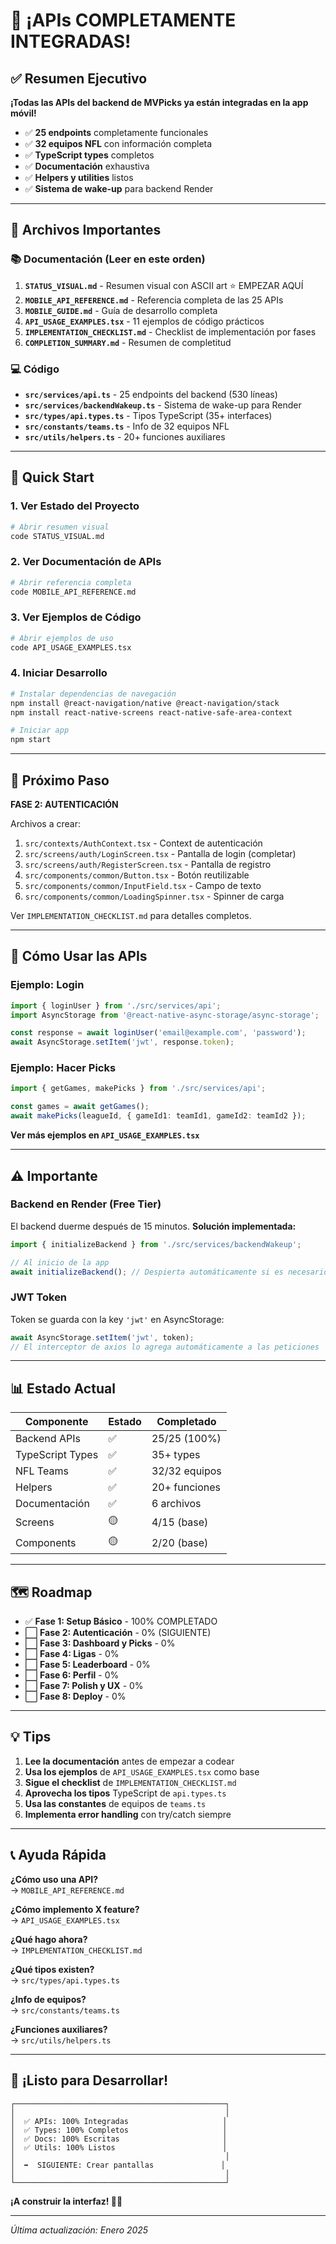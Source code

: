 # 🎉 ¡APIs COMPLETAMENTE INTEGRADAS!

## ✅ Resumen Ejecutivo

**¡Todas las APIs del backend de MVPicks ya están integradas en la app móvil!**

- ✅ **25 endpoints** completamente funcionales
- ✅ **32 equipos NFL** con información completa
- ✅ **TypeScript types** completos
- ✅ **Documentación** exhaustiva
- ✅ **Helpers y utilities** listos
- ✅ **Sistema de wake-up** para backend Render

---

## 📁 Archivos Importantes

### 📚 Documentación (Leer en este orden)
1. **`STATUS_VISUAL.md`** - Resumen visual con ASCII art ⭐ EMPEZAR AQUÍ
2. **`MOBILE_API_REFERENCE.md`** - Referencia completa de las 25 APIs
3. **`MOBILE_GUIDE.md`** - Guía de desarrollo completa
4. **`API_USAGE_EXAMPLES.tsx`** - 11 ejemplos de código prácticos
5. **`IMPLEMENTATION_CHECKLIST.md`** - Checklist de implementación por fases
6. **`COMPLETION_SUMMARY.md`** - Resumen de completitud

### 💻 Código
- **`src/services/api.ts`** - 25 endpoints del backend (530 líneas)
- **`src/services/backendWakeup.ts`** - Sistema de wake-up para Render
- **`src/types/api.types.ts`** - Tipos TypeScript (35+ interfaces)
- **`src/constants/teams.ts`** - Info de 32 equipos NFL
- **`src/utils/helpers.ts`** - 20+ funciones auxiliares

---

## 🚀 Quick Start

### 1. Ver Estado del Proyecto
```bash
# Abrir resumen visual
code STATUS_VISUAL.md
```

### 2. Ver Documentación de APIs
```bash
# Abrir referencia completa
code MOBILE_API_REFERENCE.md
```

### 3. Ver Ejemplos de Código
```bash
# Abrir ejemplos de uso
code API_USAGE_EXAMPLES.tsx
```

### 4. Iniciar Desarrollo
```bash
# Instalar dependencias de navegación
npm install @react-navigation/native @react-navigation/stack
npm install react-native-screens react-native-safe-area-context

# Iniciar app
npm start
```

---

## 🎯 Próximo Paso

**FASE 2: AUTENTICACIÓN**

Archivos a crear:
1. `src/contexts/AuthContext.tsx` - Context de autenticación
2. `src/screens/auth/LoginScreen.tsx` - Pantalla de login (completar)
3. `src/screens/auth/RegisterScreen.tsx` - Pantalla de registro
4. `src/components/common/Button.tsx` - Botón reutilizable
5. `src/components/common/InputField.tsx` - Campo de texto
6. `src/components/common/LoadingSpinner.tsx` - Spinner de carga

Ver `IMPLEMENTATION_CHECKLIST.md` para detalles completos.

---

## 📖 Cómo Usar las APIs

### Ejemplo: Login
```typescript
import { loginUser } from './src/services/api';
import AsyncStorage from '@react-native-async-storage/async-storage';

const response = await loginUser('email@example.com', 'password');
await AsyncStorage.setItem('jwt', response.token);
```

### Ejemplo: Hacer Picks
```typescript
import { getGames, makePicks } from './src/services/api';

const games = await getGames();
await makePicks(leagueId, { gameId1: teamId1, gameId2: teamId2 });
```

**Ver más ejemplos en `API_USAGE_EXAMPLES.tsx`**

---

## ⚠️ Importante

### Backend en Render (Free Tier)
El backend duerme después de 15 minutos. **Solución implementada:**

```typescript
import { initializeBackend } from './src/services/backendWakeup';

// Al inicio de la app
await initializeBackend(); // Despierta automáticamente si es necesario
```

### JWT Token
Token se guarda con la key `'jwt'` en AsyncStorage:

```typescript
await AsyncStorage.setItem('jwt', token);
// El interceptor de axios lo agrega automáticamente a las peticiones
```

---

## 📊 Estado Actual

| Componente | Estado | Completado |
|------------|--------|------------|
| Backend APIs | ✅ | 25/25 (100%) |
| TypeScript Types | ✅ | 35+ types |
| NFL Teams | ✅ | 32/32 equipos |
| Helpers | ✅ | 20+ funciones |
| Documentación | ✅ | 6 archivos |
| Screens | 🟡 | 4/15 (base) |
| Components | 🟡 | 2/20 (base) |

---

## 🗺️ Roadmap

- ✅ **Fase 1: Setup Básico** - 100% COMPLETADO
- ⬜ **Fase 2: Autenticación** - 0% (SIGUIENTE)
- ⬜ **Fase 3: Dashboard y Picks** - 0%
- ⬜ **Fase 4: Ligas** - 0%
- ⬜ **Fase 5: Leaderboard** - 0%
- ⬜ **Fase 6: Perfil** - 0%
- ⬜ **Fase 7: Polish y UX** - 0%
- ⬜ **Fase 8: Deploy** - 0%

---

## 💡 Tips

1. **Lee la documentación** antes de empezar a codear
2. **Usa los ejemplos** de `API_USAGE_EXAMPLES.tsx` como base
3. **Sigue el checklist** de `IMPLEMENTATION_CHECKLIST.md`
4. **Aprovecha los tipos** TypeScript de `api.types.ts`
5. **Usa las constantes** de equipos de `teams.ts`
6. **Implementa error handling** con try/catch siempre

---

## 📞 Ayuda Rápida

**¿Cómo uso una API?**  
→ `MOBILE_API_REFERENCE.md`

**¿Cómo implemento X feature?**  
→ `API_USAGE_EXAMPLES.tsx`

**¿Qué hago ahora?**  
→ `IMPLEMENTATION_CHECKLIST.md`

**¿Qué tipos existen?**  
→ `src/types/api.types.ts`

**¿Info de equipos?**  
→ `src/constants/teams.ts`

**¿Funciones auxiliares?**  
→ `src/utils/helpers.ts`

---

## 🎉 ¡Listo para Desarrollar!

```
┌───────────────────────────────────────────────┐
│                                               │
│  ✅ APIs: 100% Integradas                     │
│  ✅ Types: 100% Completos                     │
│  ✅ Docs: 100% Escritas                       │
│  ✅ Utils: 100% Listos                        │
│                                               │
│  ➡️  SIGUIENTE: Crear pantallas               │
│                                               │
└───────────────────────────────────────────────┘
```

**¡A construir la interfaz! 🚀🏈**

---

*Última actualización: Enero 2025*
